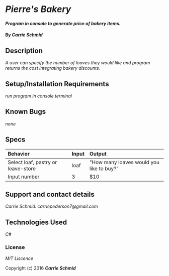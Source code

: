 # _Pierre's Bakery_

#### _Program in console to generate price of bakery items._

#### By _**Carrie Schmid**_

## Description

_A user can specify the number of loaves they would like and program returns the cost integrating bakery discounts._

## Setup/Installation Requirements

_run program in console terminal_

## Known Bugs

_none_


## Specs
|Behavior| Input | Output|
|:-|:-|:-|
|Select loaf, pastry or leave-store| loaf | "How many loaves would you like to buy?"|
|Input number| 3 | $10|


## Support and contact details


_Carrie Schmid: carriepederson7@gmail.com_

## Technologies Used

_C#_

### License

*MIT Liscence*

Copyright (c) 2016 **_Carrie Schmid_**
